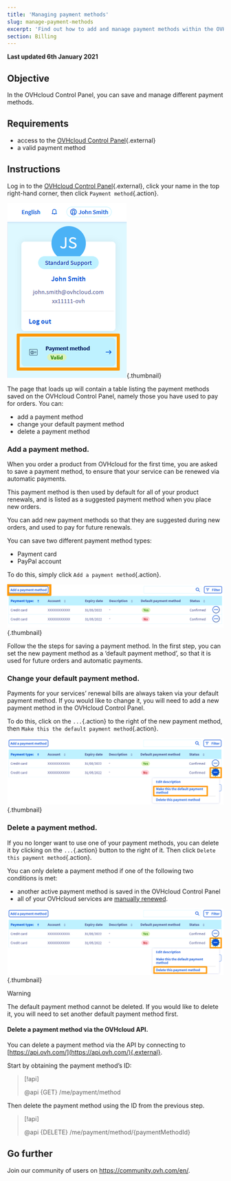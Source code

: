```yaml
---
title: 'Managing payment methods'
slug: manage-payment-methods
excerpt: 'Find out how to add and manage payment methods within the OVHcloud Control Panel'
section: Billing
---
```


**Last updated 6th January 2021**

## Objective
In the OVHcloud Control Panel, you can save and manage different payment methods.

## Requirements
- access to the [OVHcloud Control Panel](https://ca.ovh.com/auth/){.external}
- a valid payment method

## Instructions

Log in to the [OVHcloud Control Panel](https://ca.ovh.com/auth/){.external}, click your name in the top right-hand corner, then click `Payment method`{.action}.

![manage-payment-methods](images/hubpayment.png){.thumbnail}

The page that loads up will contain a table listing the payment methods saved on the OVHcloud Control Panel, namely those you have used to pay for orders. You can:

- add a payment method 
- change your default payment method
- delete a payment method

### Add a payment method.

When you order a product from OVHcloud for the first time, you are asked to save a payment method, to ensure that your service can be renewed via automatic payments.

This payment method is then used by default for all of your product renewals, and is listed as a suggested payment method when you place new orders.

You can add new payment methods so that they are suggested during new orders, and used to pay for future renewals.

You can save two different payment method types:

- Payment card
- PayPal account 

To do this, simply click `Add a payment method`{.action}.

![manage-payment-methods](images/managepaymentmethods2.png){.thumbnail}

Follow the the steps for saving a payment method. In the first step, you can set the new payment method as a ‘default payment method’, so that it is used for future orders and automatic payments.

### Change your default payment method.

Payments for your services’ renewal bills are always taken via your default payment method. If you would like to change it, you will need to add a new payment method in the OVHcloud Control Panel.

To do this, click on the `...`{.action} to the right of the new payment method, then `Make this the default payment method`{.action}.

![manage-payment-methods](images/managepaymentmethods3.png){.thumbnail}

### Delete a payment method.

If you no longer want to use one of your payment methods, you can delete it by clicking on the `...`{.action} button to the right of it. Then click `Delete this payment method`{.action}.

You can only delete a payment method if one of the following two conditions is met:

- another active payment method is saved in the OVHcloud Control Panel
- all of your OVHcloud services are [manually renewed](../how-to-use-automatic-renewal-at-ovh/#manual-renewal).

![manage-payment-methods](images/managepaymentmethods4.png){.thumbnail}

> [!warning]
>
The default payment method cannot be deleted. If you would like to delete it, you will need to set another default payment method first.
>

#### Delete a payment method via the OVHcloud API.

You can delete a payment method via the API by connecting to [https://api.ovh.com/](https://api.ovh.com/){.external}.

Start by obtaining the payment method’s ID: 

> [!api]
>
> @api {GET} /me/payment/method 
>

Then delete the payment method using the ID from the previous step.

> [!api]
>
> @api {DELETE} /me/payment/method/{paymentMethodId}
>

## Go further

Join our community of users on <https://community.ovh.com/en/>.
